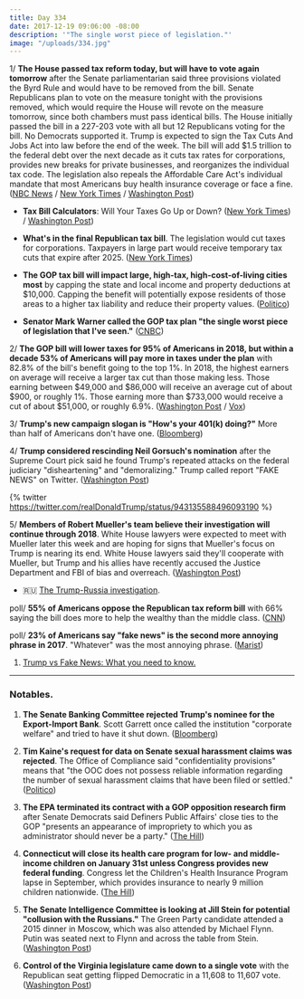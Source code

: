```yaml
---
title: Day 334
date: 2017-12-19 09:06:00 -08:00
description: '"The single worst piece of legislation."'
image: "/uploads/334.jpg"
---
```


1/ **The House passed tax reform today, but will have to vote again tomorrow** after the Senate parliamentarian said three provisions violated the Byrd Rule and would have to be removed from the bill. Senate Republicans plan to vote on the measure tonight with the provisions removed, which would require the House will revote on the measure tomorrow, since both chambers must pass identical bills. The House initially passed the bill in a 227-203 vote with all but 12 Republicans voting for the bill. No Democrats supported it. Trump is expected to sign the Tax Cuts And Jobs Act into law before the end of the week. The bill will add $1.5 trillion to the federal debt over the next decade as it cuts tax rates for corporations, provides new breaks for private businesses, and reorganizes the individual tax code. The legislation also repeals the Affordable Care Act's individual mandate that most Americans buy health insurance coverage or face a fine. ([NBC News](https://www.nbcnews.com/politics/congress/republican-tax-bill-house-senate-trump-n831161) / [New York Times](https://www.nytimes.com/2017/12/19/us/politics/tax-bill-vote-republicans.html) / [Washington Post](https://www.washingtonpost.com/business/economy/gop-tax-bill-headed-for-quick-passage-in-house-senate-on-tuesday/2017/12/19/61f83dac-e4cf-11e7-9ec2-518810e7d44d_story.html))

* **Tax Bill Calculators**: Will Your Taxes Go Up or Down? ([New York Times](https://www.nytimes.com/interactive/2017/12/17/upshot/tax-calculator.html)) / [Washington Post](https://www.washingtonpost.com/graphics/2017/business/tax-bill-calculator/))

* **What's in the final Republican tax bill**. The legislation would cut taxes for corporations. Taxpayers in large part would receive temporary tax cuts that expire after 2025. ([New York Times](https://www.nytimes.com/interactive/2017/12/15/us/politics/final-republican-tax-bill-cuts.html))

* **The GOP tax bill will impact large, high-tax, high-cost-of-living cities most** by capping the state and local income and property deductions at $10,000. Capping the benefit will potentially expose residents of those areas to a higher tax liability and reduce their property values. ([Politico](https://www.politico.com/story/2017/12/19/cities-republican-tax-bill-304123))

* **Senator Mark Warner called the GOP tax plan "the single worst piece of legislation that I've seen."** ([CNBC](https://www.cnbc.com/2017/12/18/mark-warner-on-gop-tax-plan-worst-piece-of-legislation-ive-seen.html))

2/ **The GOP bill will lower taxes for 95% of Americans in 2018, but within a decade 53% of Americans will pay more in taxes under the plan** with 82.8% of the bill's benefit going to the top 1%. In 2018, the highest earners on average will receive a larger tax cut than those making less. Those earning between $49,000 and $86,000 will receive an average cut of about $900, or roughly 1%. Those earning more than $733,000 would receive a cut of about $51,000, or roughly 6.9%. ([Washington Post](https://www.washingtonpost.com/business/economy/the-final-gop-plan-does-more-for-the-middle-class-than-earlier-versions-but-still-skews-heavily-to-the-wealthy/2017/12/18/d385e97a-e442-11e7-9ec2-518810e7d44d_story.html) / [Vox](https://www.vox.com/policy-and-politics/2017/12/18/16791174/republican-tax-bill-congress-conference-tax-policy-center))

3/ **Trump's new campaign slogan is "How's your 401(k) doing?"** More than half of Americans don't have one. ([Bloomberg](https://www.bloomberg.com/news/articles/2017-12-19/trump-asks-how-s-your-401-k-but-most-voters-don-t-have-one))

4/ **Trump considered rescinding Neil Gorsuch's nomination** after the Supreme Court pick said he found Trump's repeated attacks on the federal judiciary "disheartening" and "demoralizing." Trump called report "FAKE NEWS" on Twitter. ([Washington Post](https://www.washingtonpost.com/politics/trump-reportedly-considered-rescinding-gorsuchs-nomination/2017/12/18/ad2b3b68-e1c7-11e7-9eb6-e3c7ecfb4638_story.html))

{% twitter https://twitter.com/realDonaldTrump/status/943135588496093190 %}

5/ **Members of Robert Mueller's team believe their investigation will continue through 2018**. White House lawyers were expected to meet with Mueller later this week and are hoping for signs that Mueller's focus on Trump is nearing its end. White House lawyers said they'll cooperate with Mueller, but Trump and his allies have recently accused the Justice Department and FBI of bias and overreach. ([Washington Post](https://www.washingtonpost.com/politics/trump-teams-meeting-with-muellers-office-poised-to-ratchet-up-tensions/2017/12/18/15dac668-e41d-11e7-a65d-1ac0fd7f097e_story.html))

* 🇷🇺 [The Trump-Russia investigation](https://whatthefuckjusthappenedtoday.com/trump-russia-investigation/).

poll/ **55% of Americans oppose the Republican tax reform bill** with 66% saying the bill does more to help the wealthy than the middle class. ([CNN](https://www.cnn.com/2017/12/19/politics/cnn-poll-tax-bill-opposition-grows/index.html))

poll/ **23% of Americans say "fake news" is the second more annoying phrase in 2017**. "Whatever" was the most annoying phrase. ([Marist](http://maristpoll.marist.edu/1218-whatever-loses-ground-but-retains-annoying-word-title/))

1. [Trump vs Fake News: What you need to know. ](https://whatthefuckjusthappenedtoday.com/trump-fake-news/)

---

### Notables.

1. **The Senate Banking Committee rejected Trump's nominee for the Export-Import Bank**. Scott Garrett once called the institution "corporate welfare" and tried to have it shut down. ([Bloomberg](https://www.bloomberg.com/news/articles/2017-12-19/trump-pick-for-ex-im-bank-dealt-setback-as-senate-panel-opposes-jbds257k))

2. **Tim Kaine's request for data on Senate sexual harassment claims was rejected**. The Office of Compliance said "confidentiality provisions" means that "the OOC does not possess reliable information regarding the number of sexual harassment claims that have been filed or settled." ([Politico](https://www.politico.com/story/2017/12/18/kaine-senate-harassment-data-304736))

3. **The EPA terminated its contract with a GOP opposition research firm** after Senate Democrats said Definers Public Affairs' close ties to the GOP "presents an appearance of impropriety to which you as administrator should never be a party." ([The Hill](http://thehill.com/policy/energy-environment/365619-epa-ends-contract-with-gop-opposition-research-firm-after-media))

4. **Connecticut will close its health care program for low- and middle-income children on January 31st unless Congress provides new federal funding**. Congress let the Children's Health Insurance Program lapse in September, which provides insurance to nearly 9 million children nationwide. ([The Hill](http://thehill.com/policy/healthcare/365598-connecticut-to-end-childrens-health-program-unless-it-gets-money-from))

5. **The Senate Intelligence Committee is looking at Jill Stein for potential "collusion with the Russians."** The Green Party candidate attended a 2015 dinner in Moscow, which was also attended by Michael Flynn. Putin was seated next to Flynn and across the table from Stein. ([Washington Post](https://www.washingtonpost.com/powerpost/senate-intel-committee-investigating-jill-stein-campaign-for-collusion-with-the-russians/2017/12/18/ea7f3f1a-e44b-11e7-833f-155031558ff4_story.html))

6. **Control of the Virginia legislature came down to a single vote** with the Republican seat getting flipped Democratic in a 11,608 to 11,607 vote. ([Washington Post](https://www.washingtonpost.com/local/virginia-politics/democrat-wins-va-house-seat-in-recount-by-single-vote-creating-50-50-tie-in-legislature/2017/12/19/3ff227ae-e43e-11e7-ab50-621fe0588340_story.html))